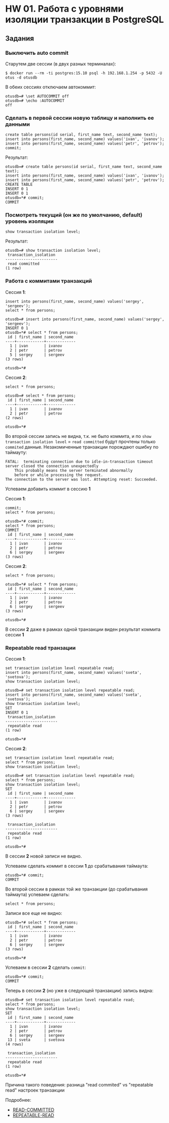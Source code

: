 # HW 01. Работа с уровнями изоляции транзакции в PostgreSQL

## Задания

### Выключить auto commit
Старутем две сессии (в двух разных терминалах):
```
$ docker run --rm -ti postgres:15.10 psql -h 192.168.1.254 -p 5432 -U otus -d otusdb
```

В обеих сессиях отключаем автокоммит:
```
otusdb=# \set AUTOCOMMIT off
otusdb=# \echo :AUTOCOMMIT
off
```

### Cделать в первой сессии новую таблицу и наполнить ее данными
```
create table persons(id serial, first_name text, second_name text);
insert into persons(first_name, second_name) values('ivan', 'ivanov');
insert into persons(first_name, second_name) values('petr', 'petrov');
commit;
```
Результат:
```
otusdb=# create table persons(id serial, first_name text, second_name text);
insert into persons(first_name, second_name) values('ivan', 'ivanov');
insert into persons(first_name, second_name) values('petr', 'petrov'); 
CREATE TABLE
INSERT 0 1
INSERT 0 1
otusdb=*# commit;
COMMIT

```

### Посмотреть текущий (он же по умолчанию, default) уровень изоляции

```
show transaction isolation level;
```

Результат:
```
otusdb=# show transaction isolation level;
 transaction_isolation 
-----------------------
 read committed
(1 row)

```

### Работа с коммитами транзакций
Сессия **1**:
```
insert into persons(first_name, second_name) values('sergey', 'sergeev');
select * from persons;
```
```
otusdb=# insert into persons(first_name, second_name) values('sergey', 'sergeev');
INSERT 0 1
otusdb=*# select * from persons;
 id | first_name | second_name 
----+------------+-------------
  1 | ivan       | ivanov
  2 | petr       | petrov
  5 | sergey     | sergeev
(3 rows)

otusdb=*# 

```
Сессия **2**:
```
select * from persons;
```
```
otusdb=# select * from persons;
 id | first_name | second_name 
----+------------+-------------
  1 | ivan       | ivanov
  2 | petr       | petrov
(2 rows)

otusdb=*# 

```
Во второй сессии запись не видна, т.к. не было коммита, и по `show transaction isolation level` = `read committed` будут прочтены только `commited` данные.
Незакомиченные транзакции порождают ошибку по таймауту:
```
FATAL:  terminating connection due to idle-in-transaction timeout
server closed the connection unexpectedly
	This probably means the server terminated abnormally
	before or while processing the request.
The connection to the server was lost. Attempting reset: Succeeded.
```

Успеваем добавить коммит в сессию **1**

Сессия **1**:
```
commit;
select * from persons;
```
```
otusdb=*# commit;
select * from persons;
COMMIT
 id | first_name | second_name 
----+------------+-------------
  1 | ivan       | ivanov
  2 | petr       | petrov
  6 | sergey     | sergeev
(3 rows)
```

Сессия **2**:
```
select * from persons;
```
```
otusdb=*# select * from persons;
 id | first_name | second_name 
----+------------+-------------
  1 | ivan       | ivanov
  2 | petr       | petrov
  6 | sergey     | sergeev
(3 rows)

otusdb=*# 
```
В сессии **2** даже в рамках одной транзакции виден результат коммита сессии **1**

### Repeatable read транзации

Сессия **1**:
```
set transaction isolation level repeatable read;
insert into persons(first_name, second_name) values('sveta', 'svetova');
show transaction isolation level;
```

```
otusdb=# set transaction isolation level repeatable read;
insert into persons(first_name, second_name) values('sveta', 'svetova');
show transaction isolation level;
SET
INSERT 0 1
 transaction_isolation 
-----------------------
 repeatable read
(1 row)

otusdb=*# 
```

Сессия **2**:
```
set transaction isolation level repeatable read;
select * from persons; 
show transaction isolation level;
```

```
otusdb=# set transaction isolation level repeatable read;
select * from persons;
show transaction isolation level;
SET
 id | first_name | second_name 
----+------------+-------------
  1 | ivan       | ivanov
  2 | petr       | petrov
  6 | sergey     | sergeev
(3 rows)

 transaction_isolation 
-----------------------
 repeatable read
(1 row)

otusdb=*# 
```

В сессии **2** новой записи не видно.

Успеваем сделать коммит в сессии **1** до срабатывания таймаута:
```
otusdb=*# commit;
COMMIT
```

Во второй сессии в рамках той же транзакции (до срабатывания таймаута) успеваем сделать:
```
select * from persons;
```
Записи все еще не видно:
```
otusdb=*# select * from persons;
 id | first_name | second_name
----+------------+-------------
  1 | ivan       | ivanov
  2 | petr       | petrov
  6 | sergey     | sergeev
(3 rows)

otusdb=*#

```
Успеваем в сессии **2** сделать `commit`:
```
otusdb=*# commit;
COMMIT
```

Теперь в сессии **2** (но уже в следующей транзакции) запись видна:
```
otusdb=# set transaction isolation level repeatable read;
select * from persons;
show transaction isolation level;
SET
 id | first_name | second_name 
----+------------+-------------
  1 | ivan       | ivanov
  2 | petr       | petrov
  6 | sergey     | sergeev
 13 | sveta      | svetova
(4 rows)

 transaction_isolation 
-----------------------
 repeatable read
(1 row)

otusdb=*# 
```

Причина такого поведения: разница "read commited" vs "repeatable read" настроек транзакции

Подробнее: 
 - [READ-COMMITTED](https://www.postgresql.org/docs/current/transaction-iso.html#XACT-READ-COMMITTED)
 - [REPEATABLE-READ](https://www.postgresql.org/docs/current/transaction-iso.html#XACT-REPEATABLE-READ)


